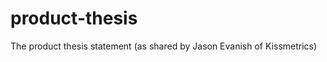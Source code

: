 product-thesis
==============

The product thesis statement (as shared by Jason Evanish of Kissmetrics)